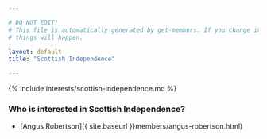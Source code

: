 ```yaml
---

# DO NOT EDIT!
# This file is automatically generated by get-members. If you change it, bad
# things will happen.

layout: default
title: "Scottish Independence"

---
```


{% include interests/scottish-independence.md %}

### Who is interested in Scottish Independence?


* [Angus Robertson]({ site.baseurl }}members/angus-robertson.html)
